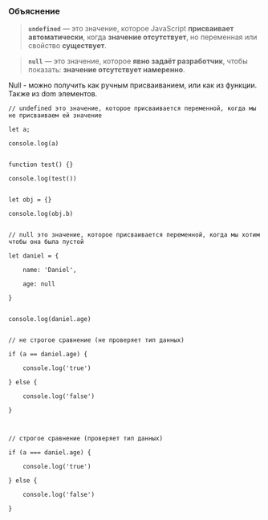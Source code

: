
### Объяснение

> **`undefined`** — это значение, которое JavaScript **присваивает автоматически**, когда **значение отсутствует**, но переменная или свойство **существует**.

> **`null`** — это значение, которое **явно задаёт разработчик**, чтобы показать: **значение отсутствует намеренно**.

Null - можно получить как ручным присваиванием, или как из функции. Также из dom элементов.

```Js
// undefined это значение, которое присваивается переменной, когда мы не присваиваем ей значение

let a;

console.log(a)


function test() {}

console.log(test())
  

let obj = {}

console.log(obj.b)
  

// null это значение, которое присваивается переменной, когда мы хотим чтобы она была пустой

let daniel = {

	name: 'Daniel',

	age: null

}
  

console.log(daniel.age)

  
// не строгое сравнение (не проверяет тип данных)

if (a == daniel.age) {

	console.log('true')

} else {

	console.log('false')

}

  

// строгое сравнение (проверяет тип данных)

if (a === daniel.age) {

	console.log('true')

} else {

	console.log('false')

}
```


